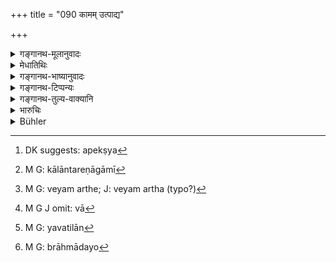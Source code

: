 +++
title = "090 कामम् उत्पाद्य"

+++

<details><summary>गङ्गानथ-मूलानुवादः</summary>

But the agriculturist may, if he wishes, sell pure sesamum for sacred purposes, if he has cultivated them himself and has not kept these long.—(90)
</details>

<details><summary>मेधातिथिः</summary>

"कृतान्नं च तिलैः सह" (म्ध् १०.८६) इति प्रतिषिद्धानां तिलानां स्वरूपप्रयोजनविशेषाश्रयः प्रतिप्रसवः । **शुद्धान् अचिरस्थितान्** इति च स्वरूपविशेषः । **धर्मार्थम्** इति प्रयोजनविशेषः । **शुद्धा** व्रीह्यादिभिर् अमिश्राः । कृशराद्यर्थं मिश्राणां विक्रयासंभवः । **अचिरस्थिताः** । अर्थादिकं लाभम् अनपेक्ष्य,[^१८२] "स्वल्पं मूल्यम् अद्य, कालान्तरे चागामिनि[^१८३] बहुमूल्यं लभेय" इत्य् एवं न प्रतीक्षितव्यम् । अथ वा **शुद्धा** अकृष्णाः । कृष्णतिलानां प्रतिषेधः । अचिरस्थितान् इति वायम् अर्थः-[^१८४] चिरस्थितं हि कृष्णं भवति । कृष्णा उत्पाद्य क्रीत्वा वा[^१८५] न विक्रेयाः । **स्वयं कृष्यां कृषीवल** इति प्रायिको ऽनुवादः, न विवक्षितानि पदानि । प्रतिग्रहाद्यर्जितानाम् अप्य् अप्रतिषेधः धर्मप्रयोजने यत्र तिलान्[^१८६] विक्रीयन्ते । इह च रूपकैर् गावो दक्षिणाद्यर्थं स्वाध्यायाग्निहोत्राद्यर्थं क्रीयन्ते, व्रीह्यादयो[^१८७] वा दर्शपूर्णमासाद्यर्थम्, स धर्मार्थो विक्रयः । यस्य वा तिला एव दानादिधर्मायोपयुज्यन्ते, भेषजतैलोपयोगे वा क्रेतुः, सो ऽप्य् एवम् एव ॥ १०.९० ॥


[^१८७]:
     M G: brāhmādayo


[^१८६]:
     M G: yavatilān


[^१८५]:
     M G J omit: vā


[^१८४]:
     M G: veyam arthe; J: veyam artha (typo?)


[^१८३]:
     M G: kālāntareṇāgāmī


[^१८२]:
     DK suggests: apekṣya
</details>

<details><summary>गङ्गानथ-भाष्यानुवादः</summary>

[Under
86], the selling of ‘cooked food and sesamum’ has been forbidden; and to this the present verse is an exception, in view of certain special conditions and purposes.

‘*Pure*,’ ‘*not kept long*’;—these refer to the *condition* of the grains; and ‘*for* *sacred purposes*’—refers to the *purpose*.

‘*Pure* ’— ‘not mixed with *Vrīhi* and other grains. There is possibility of mixed sesamum being sold for the purposes of preparing ‘mixed food.’

‘*Not kept long*.’—This implies that the man shall not keep back the grains with the idea that they are selling cheap now, but after a few days they shall fetch higher prices.

Or, ‘*pure*’ may mean *not black*; the prohibition applying to *black* sesamum; and sesamum becomes black if kept for a long time. The meaning is that he shall not sell black sesamum after having grown or bought it.

‘*The agriculturist*,’ ‘*if he has cultivated it himself*.’ These words are only descriptive, and much significance is not meant to be attached to them.

The selling of grains obtained in gifts is also not forbidden.

‘*For moved purposes*.’ For instance, when sesamum is sold for the purpose of obtaining money whereby to buy the cow to be given as a sacrificial fee, or when it is sold for the performance of Vedic study,
*Agnihotra* and such rites, or when it is sold for the purpose of buying
with the price thus obtained, *Vrīhi* and other corns needed for the performance of the *Darśapūrṇamāsa* and other sacrifices. In all these cases the selling is ‘for a sacred purpose’;—or, when the sesamum itself is used by the purchaser for such religious acts as making gifts, or for getting oil for medicinal purposes.—(90)
</details>

<details><summary>गङ्गानथ-टिप्पन्यः</summary>

‘*Śuddhān*’—‘unmixed’ (Medhātithi, Govindarāja, Kullūka and Rāghavānanda);—‘white’ (Nandana);—‘of good quality’ (Nārāyaṇa).

This verse is quoted in *Parāśaramādhava* (Ācāra, p. 431) as permitting the selling of sesamum. It notes on this point two views—(*a*) that what is said here refers to *exchanging*, and (*b*) that it permits the selling only for the purpose of paying off a debt not otherwise payable;—aṇd it prefers the latter.

It is quoted in *Mitākṣarā* (3.39), which adds that ‘*dharma*’ stands for such necessities as medication and the like.
</details>

<details><summary>गङ्गानथ-तुल्य-वाक्यानि</summary>

**(verses 10.85-93)  
**

See Comparative notes for [Verse 10.85].
</details>

<details><summary>भारुचिः</summary>

तिलानां विक्रयप्रतिषेधाद् अयं तेषां विशेषाश्रयो विक्रयप्रतिप्रसवः । शुद्धग्रहणं मिश्रीकृतान्यद्रव्यप्रतिषेधार्थम् (?) । अथ वा **तिल**शब्दस्यावधारणार्थत्वं दर्शयति, एवं च नेदम् अन्यप्रदर्शनार्थम्, कारणस्य समानत्वाद् इति । **धर्मार्थं** नित्यकर्मसङ्गे पुत्रदारात्ययप्राप्तौ । **अचिरस्थितान्** इत्य् अर्घप्रतीक्षणप्रतिषेधः । अस्यार्थवादः ॥ १०.९० ॥
</details>

<details><summary>Bühler</summary>

090	But he who subsists by agriculture, may at pleasure sell unmixed sesamum grains for sacred purposes, provided he himself has grown them and has not kept them long.
</details>
